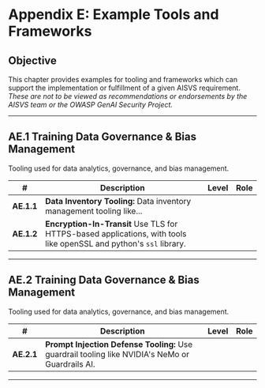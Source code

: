 # Appendix E: Example Tools and Frameworks

## Objective

This chapter provides examples for tooling and frameworks which can support the implementation or fulfillment of a given AISVS requirement. *These are not to be viewed as recommendations or endorsements by the AISVS team or the OWASP GenAI Security Project.*

---

## AE.1 Training Data Governance & Bias Management

Tooling used for data analytics, governance, and bias management.

| # | Description | Level | Role |
|:--------:|---------------------------------------------------------------------------------------------------------------------|:---:|:---:|
| **AE.1.1** | **Data Inventory Tooling:** Data inventory management tooling like... |
| **AE.1.2** | **Encryption-In-Transit** Use TLS for HTTPS-based applications, with tools like openSSL and python's `ssl` library.  |

---

## AE.2 Training Data Governance & Bias Management

Tooling used for data analytics, governance, and bias management.

| # | Description | Level | Role |
|:--------:|---------------------------------------------------------------------------------------------------------------------|:---:|:---:|
| **AE.2.1** | **Prompt Injection Defense Tooling:** Use guardrail tooling like NVIDIA's NeMo or Guardrails AI. |

---
